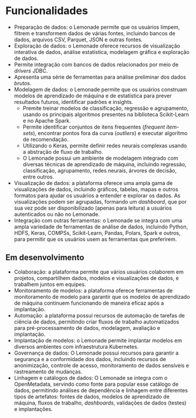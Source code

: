 # Funcionalidades 

- Preparação de dados: o Lemonade permite que os usuários limpem, filtrem e 
transformem dados de várias fontes, incluindo bancos de dados, arquivos CSV, 
Parquet, JSON e outras fontes.
- Exploração de dados: o Lemonade oferece recursos de visualização interativa de dados, 
análise estatística, modelagem gráfica e exploração de dados.
- Permite integração com bancos de dados relacionados por meio de _drivers_ JDBC.
- Apresenta uma série de ferramentas para análise preliminar dos dados _brutos_.
- Modelagem de dados: o Lemonade permite que os usuários construam modelos de 
aprendizado de máquina e de estatística para prever resultados futuros, 
identificar padrões e insights.
    - Premite treinar modelos de classificação, regressão e agrupamento, usando os 
principais algoritmos presentes na biblioteca Scikit-Learn e no Apache Spark.
    - Permite identificar conjuntos de itens frequentes (_frequent item-sets_), 
encontrar pontos fora da curva (_outliers_) e executar algoritmo de recomendação.
    - Utilizando o Keras, permite definir redes neurais complexas usando a abstração 
de fluxo de trabalho.
    - O Lemonade possui um ambiente de modelagem integrado com diversas técnicas 
      de aprendizado de máquina, incluindo regressão, classificação, agrupamento, 
      redes neurais, árvores de decisão, entre outros.
- Visualização de dados: a plataforma oferece uma ampla gama de visualizações de 
dados, incluindo gráficos, tabelas, mapas e outros formatos para ajudar os 
usuários a entender e explorar os dados. As visualizações podem ser agrupadas, 
formando um _dashboard_, que por sua vez pode ser disponibilizado (apenas para leitura)
a usuários autenticados ou não no Lemonade. 
- Integração com outras ferramentas: o Lemonade se integra com uma ampla 
variedade de ferramentas de análise de dados, incluindo Python, HDFS, Keras, 
COMPSs, Scikit-Learn, Pandas, Polars, Spark e outros, para permitir que os 
usuários usem as ferramentas que preferirem.


## Em desenvolvimento

- Colaboração: a plataforma permite que vários usuários colaborem em projetos, 
compartilhem dados, modelos e visualizações de dados, e trabalhem juntos em equipes.
- Monitoramento de modelos: a plataforma oferece ferramentas de monitoramento de 
modelo para garantir que os modelos de aprendizado de máquina continuem 
funcionando de maneira eficaz após a implantação.
- Automação: a plataforma possui recursos de automação de tarefas de ciência de 
dados, permitindo criar fluxos de trabalho automatizados para pré-processamento 
de dados, modelagem, avaliação e implantação.
- Implantação de modelos: o Lemonade permite implantar modelos em diversos 
ambientes com infraestrutura Kubernetes.
- Governança de dados: O Lemonade possui recursos para garantir a segurança e 
a conformidade dos dados, incluindo recursos de anonimização, 
controle de acesso, monitoramento de dados sensíveis e rastreamento de mudanças.
- Linhagem e catálogos de dados: O Lemonade se integra com o OpenMetadata, 
servindo como fonte para popular esse catálogo de dados, permitindo análises de 
dependência e linhagem entre diferentes tipos de artefatos: fontes de dados, modelos 
de aprendizado de máquina, fluxos de trabalho, _dashboards_, validações de dados (testes)
e implantações.